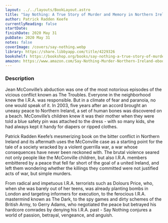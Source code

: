 ```yaml
---
layout: ../../layouts/BookLayout.astro
title: "Say Nothing: A True Story of Murder and Memory in Northern Ireland"
author: Patrick Radden Keefe
currentlyReading: false
startDate: 
finishDate: 2020 May 31
pubDate: 2020 May 31
notes: false
coverImage: /covers/say-nothing.webp
library: https://share.libbyapp.com/title/4229326
bookshelf: https://bookshop.org/books/say-nothing-a-true-story-of-murder-and-memory-in-northern-ireland/9780307279286
amazon: https://www.amazon.com/Say-Nothing-Murder-Northern-Ireland-ebook/dp/B07CWGBK5K
---
```


### Description
Jean McConville’s abduction was one of the most notorious episodes of the vicious conflict known as The Troubles. Everyone in the neighborhood knew the I.R.A. was responsible. But in a climate of fear and paranoia, no one would speak of it. In 2003, five years after an accord brought an uneasy peace to Northern Ireland, a set of human bones was discovered on a beach. McConville’s children knew it was their mother when they were told a blue safety pin was attached to the dress - with so many kids, she had always kept it handy for diapers or ripped clothes.

Patrick Radden Keefe’s mesmerizing book on the bitter conflict in Northern Ireland and its aftermath uses the McConville case as a starting point for the tale of a society wracked by a violent guerrilla war, a war whose consequences have never been reckoned with. The brutal violence seared not only people like the McConville children, but also I.R.A. members embittered by a peace that fell far short of the goal of a united Ireland, and left them wondering whether the killings they committed were not justified acts of war, but simple murders.

From radical and impetuous I.R.A. terrorists such as Dolours Price, who, when she was barely out of her teens, was already planting bombs in London and targeting informers for execution, to the ferocious I.R.A. mastermind known as The Dark, to the spy games and dirty schemes of the British Army, to Gerry Adams, who negotiated the peace but betrayed his hardcore comrades by denying his I.R.A. past - Say Nothing conjures a world of passion, betrayal, vengeance, and anguish.

<!-- ### Notes & Highlights -->
